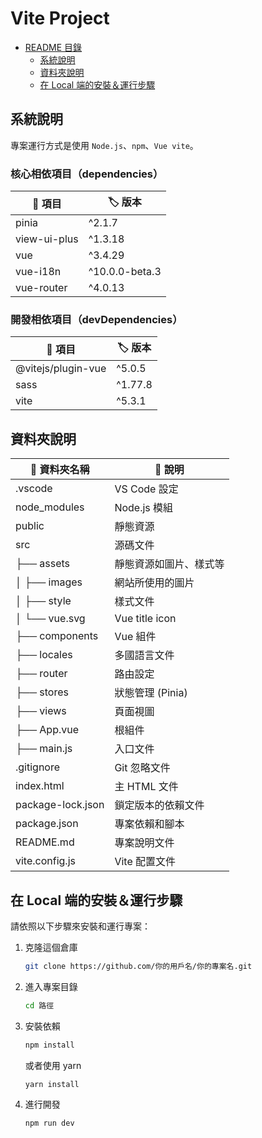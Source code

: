 # Vite Project
- [README 目錄](#vite-project)
  - [系統說明](#系統說明)
  - [資料夾說明](#資料夾說明)
  - [在 Local 端的安裝＆運行步驟](#在-local-端的安裝運行步驟)

## 系統說明
專案運行方式是使用 `Node.js`、`npm`、`Vue vite`。

### 核心相依項目（dependencies）
| :pushpin: 項目 | :label:  版本 |
| -------- | -------- |
| pinia | ^2.1.7 |
| view-ui-plus | ^1.3.18 |
| vue | ^3.4.29 |
| vue-i18n | ^10.0.0-beta.3 |
| vue-router | ^4.0.13 |

### 開發相依項目（devDependencies）
| :pushpin: 項目 | :label:  版本 |
| -------- | -------- |
| @vitejs/plugin-vue | ^5.0.5 |
| sass | ^1.77.8 |
| vite | ^5.3.1 |

## 資料夾說明
| :file_folder: 資料夾名稱 | :memo: 說明 |
| -------- | ------------- |
| .vscode  | VS Code 設定 |
| node_modules | Node.js 模組 |
| public   | 靜態資源 |
| src      | 源碼文件 |
| ├── assets | 靜態資源如圖片、樣式等 |
| │   ├── images | 網站所使用的圖片 |
| │   ├── style  | 樣式文件 |
| │   └── vue.svg | Vue title icon |
| ├── components | Vue 組件 |
| ├── locales | 多國語言文件 |
| ├── router | 路由設定 |
| ├── stores | 狀態管理 (Pinia) |
| ├── views | 頁面視圖 |
| ├── App.vue | 根組件 |
| ├── main.js | 入口文件 |
| .gitignore | Git 忽略文件 |
| index.html | 主 HTML 文件 |
| package-lock.json | 鎖定版本的依賴文件 |
| package.json | 專案依賴和腳本 |
| README.md | 專案說明文件 |
| vite.config.js | Vite 配置文件 |


## 在 Local 端的安裝＆運行步驟
請依照以下步驟來安裝和運行專案：

1. 克隆這個倉庫
    ```bash
    git clone https://github.com/你的用戶名/你的專案名.git
    ```

2. 進入專案目錄
    ```bash
    cd 路徑
    ```

3. 安裝依賴
    ```bash
    npm install
    ```
    或者使用 yarn
    ```bash
    yarn install
    ```

4. 進行開發
    ```bash
    npm run dev
